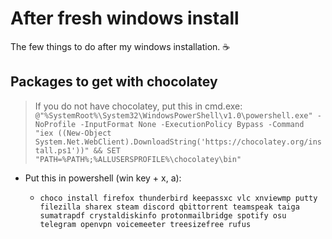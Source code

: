 # After fresh windows install
The few things to do after my windows installation. :coffee:

## Packages to get with chocolatey 
> If you do not have chocolatey, put this in cmd.exe:
`@"%SystemRoot%\System32\WindowsPowerShell\v1.0\powershell.exe" -NoProfile -InputFormat None -ExecutionPolicy Bypass -Command "iex ((New-Object System.Net.WebClient).DownloadString('https://chocolatey.org/install.ps1'))" && SET "PATH=%PATH%;%ALLUSERSPROFILE%\chocolatey\bin"`

- Put this in powershell (win key + x, a):

  - `choco install firefox thunderbird keepassxc vlc xnviewmp putty filezilla sharex steam discord qbittorrent teamspeak taiga sumatrapdf crystaldiskinfo protonmailbridge spotify osu telegram openvpn voicemeeter treesizefree rufus`
